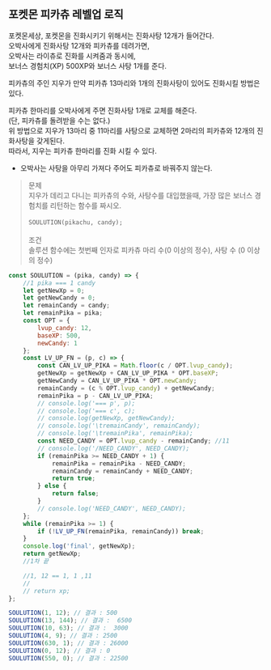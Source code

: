 ## 포켓몬 피카츄 레벨업 로직

포켓몬세상, 포켓몬을 진화시키기 위해서는 진화사탕 12개가 들어간다.\
오박사에게 진화사탕 12개와 피카츄를 데려가면,\
오박사는 라이츄로 진화를 시켜줌과 동시에,\
보너스 경험치(XP) 500XP와 보너스 사탕 1개를 준다.

피카츄의 주인 지우가 만약 피카츄 13마리와 1개의 진화사탕이 있어도
진화시킬 방법은 있다.

피카츄 한마리를 오박사에게 주면 진화사탕 1개로 교체를 해준다.\
(단, 피카츄를 돌려받을 수는 없다.)\
위 방법으로 지우가 13마리 중 11마리를 사탕으로 교체하면 2마리의 피카츄와 12개의 진화사탕을 갖게된다.\
따라서, 지우는 피카츄 한마리를 진화 시킬 수 있다.

* 오박사는 사탕을 아무리 가져다 주어도 피카츄로 바꿔주지 않는다.

> 문제\
지우가 데리고 다니는 피카츄의 수와, 사탕수를 대입했을때, 가장 많은 보너스 경험치를 리턴하는 함수를 짜시오.\
\
`SOULUTION(pikachu, candy);`\
\
조건\
솔루션 함수에는 첫번째 인자로 피카츄 마리 수(0 이상의 정수), 사탕 수 (0 이상의 정수)

```js
const SOULUTION = (pika, candy) => {
    //1 pika === 1 candy
    let getNewXp = 0;
    let getNewCandy = 0;
    let remainCandy = candy;
    let remainPika = pika;
    const OPT = {
        lvup_candy: 12,
        baseXP: 500,
        newCandy: 1
    };
    const LV_UP_FN = (p, c) => {
        const CAN_LV_UP_PIKA = Math.floor(c / OPT.lvup_candy);
        getNewXp = getNewXp + CAN_LV_UP_PIKA * OPT.baseXP;
        getNewCandy = CAN_LV_UP_PIKA * OPT.newCandy;
        remainCandy = (c % OPT.lvup_candy) + getNewCandy;
        remainPika = p - CAN_LV_UP_PIKA;
        // console.log('=== p', p);
        // console.log('=== c', c);
        // console.log(getNewXp, getNewCandy);
        // console.log('\tremainCandy', remainCandy);
        // console.log('\tremainPika', remainPika);
        const NEED_CANDY = OPT.lvup_candy - remainCandy; //11
        // console.log('/NEED_CANDY', NEED_CANDY);
        if (remainPika >= NEED_CANDY + 1) {
            remainPika = remainPika - NEED_CANDY;
            remainCandy = remainCandy + NEED_CANDY;
            return true;
        } else {
            return false;
        }
        // console.log('NEED_CANDY', NEED_CANDY);
    };
    while (remainPika >= 1) {
        if (!LV_UP_FN(remainPika, remainCandy)) break;
    }
    console.log('final', getNewXp);
    return getNewXp;
    //1차 끝

    //1, 12 == 1, 1 ,11
    //
    // return xp;
};

SOULUTION(1, 12); // 결과 : 500
SOULUTION(13, 144); // 결과 :  6500
SOULUTION(10, 63); // 결과 :  3000
SOULUTION(4, 9); // 결과 : 2500
SOULUTION(630, 1); // 결과 : 26000
SOULUTION(0, 12); // 결과 : 0
SOULUTION(550, 0); // 결과 : 22500
```
